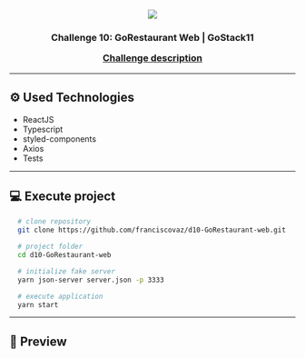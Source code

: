 <h1 align="center">
  <img src="https://user-images.githubusercontent.com/11545976/83309239-22b09c00-a1df-11ea-844a-505917f4859f.png">
</h1>

<h3 align="center">
   Challenge 10: GoRestaurant Web | GoStack11

[Challenge description](https://github.com/Rocketseat/bootcamp-gostack-desafios/tree/master/desafio-reactjs-crud)

</h3>

---

## ⚙ Used Technologies

- ReactJS
- Typescript
- styled-components
- Axios
- Tests

---

## 💻 Execute project

```bash
  # clone repository
  git clone https://github.com/franciscovaz/d10-GoRestaurant-web.git

  # project folder
  cd d10-GoRestaurant-web

  # initialize fake server
  yarn json-server server.json -p 3333

  # execute application
  yarn start
```

---

## 📸 Preview

<!-- <h1 align="center">
  <img src="">
</h1> -->
